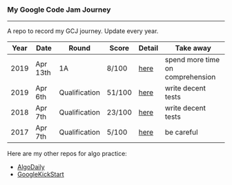 ### My Google Code Jam Journey
---

A repo to record my GCJ journey. Update every year.

| Year | Date | Round | Score | Detail | Take away |
| --- | --- |--- | --- | --- | --- |
| 2019 | Apr 13th | 1A | 8/100 | [here](/2019/1a/result.md) | spend more time on comprehension |
| 2019 | Apr 6th | Qualification | 51/100 | [here](/2019/qualification/result.md) | write decent tests |
| 2018 | Apr 7th | Qualification | 23/100 | [here](/2018/result.md) | write decent tests |
| 2017 | Apr 7th | Qualification| 5/100 | [here](/2017/result.md) | be careful |

Here are my other repos for algo practice:
- [AlgoDaily](https://github.com/calvinchankf/AlgoDaily)
- [GoogleKickStart](https://github.com/calvinchankf/GoogleKickStart)